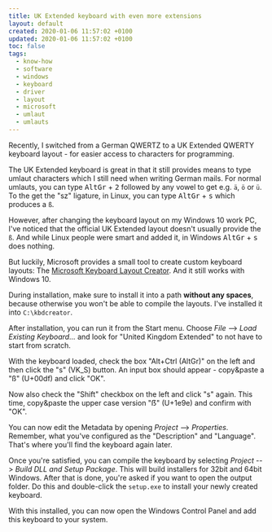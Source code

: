 ```yaml
---
title: UK Extended keyboard with even more extensions
layout: default
created: 2020-01-06 11:57:02 +0100
updated: 2020-01-06 11:57:02 +0100
toc: false
tags:
  - know-how
  - software
  - windows
  - keyboard
  - driver
  - layout
  - microsoft
  - umlaut
  - umlauts
---
```

Recently, I switched from a German QWERTZ to a UK Extended QWERTY keyboard layout - for easier
access to characters for programming.

The UK Extended keyboard is great in that it still provides means to type umlaut characters which
I still need when writing German mails. For normal umlauts, you can type <kbd>AltGr</kbd> + <kbd>2</kbd>
followed by any vowel to get e.g. `ä`, `ö` or `ü`. To the get the "sz" ligature, in Linux, you can
type <kbd>AltGr</kbd> + <kbd>s</kbd> which produces a `ß`.

However, after changing the keyboard layout on my Windows 10 work PC, I've noticed that the official
UK Extended layout doesn't usually provide the `ß`. And while Linux people were smart and added it,
in Windows <kbd>AltGr</kbd> + <kbd>s</kbd> does nothing.

But luckily, Microsoft provides a small tool to create custom keyboard layouts: The
[Microsoft Keyboard Layout Creator](https://www.microsoft.com/en-us/download/details.aspx?id=22339).
And it still works with Windows 10.

During installation, make sure to install it into a path **without any spaces**, because otherwise
you won't be able to compile the layouts. I've installed it into `C:\kbdcreator`.
 
After installation, you can run it from the Start menu. Choose *File* --> *Load Existing Keyboard...*
and look for "United Kingdom Extended" to not have to start from scratch.

With the keyboard loaded, check the box "Alt+Ctrl (AltGr)" on the left and then click the "s" (VK_S)
button. An input box should appear - copy&paste a "ß" (U+00df) and click "OK".

Now also check the "Shift" checkbox on the left and click "s" again. This time, copy&paste the upper
case version "ẞ" (U+1e9e) and confirm with "OK".

You can now edit the Metadata by opening *Project* --> *Properties*. Remember, what you've configured
as the "Description" and "Language". That's where you'll find the keyboard again later.

Once you're satisfied, you can compile the keyboard by selecting *Project* --> *Build DLL and Setup Package*.
This will build installers for 32bit and 64bit Windows. After that is done, you're asked if you want
to open the output folder. Do this and double-click the `setup.exe` to install your newly created
keyboard.

With this installed, you can now open the Windows Control Panel and add this keyboard to your system.
